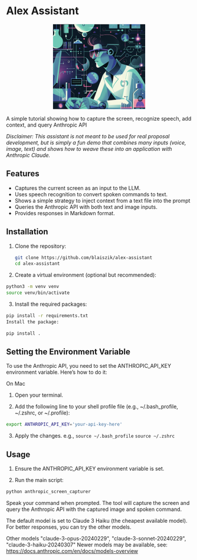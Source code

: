 # Alex Assistant

<p align="center">
    <img src="./logo.png" alt="Alex Assistant Logo" width="250"/>
</p>
A simple tutorial showing how to capture the screen, recognize speech, add context, and query Anthropic API


*Disclaimer: This assistant is not meant to be used for real proposal development, but is simply a fun demo that combines many inputs (voice, image, text) and shows how to weave these into an application with Anthropic Claude.*

## Features

- Captures the current screen as an input to the LLM.
- Uses speech recognition to convert spoken commands to text.
- Shows a simple strategy to inject context from a text file into the prompt
- Queries the Anthropic API with both text and image inputs.
- Provides responses in Markdown format.

## Installation

1. Clone the repository:

   ```bash
   git clone https://github.com/blaiszik/alex-assistant
   cd alex-assistant
   ```

2. Create a virtual environment (optional but recommended):

```bash
python3 -m venv venv
source venv/bin/activate
```

3. Install the required packages:

```bash
pip install -r requirements.txt
Install the package:
```

```bash
pip install .
```

## Setting the Environment Variable

To use the Anthropic API, you need to set the ANTHROPIC_API_KEY environment variable. Here’s how to do it:

On Mac
1. Open your terminal.

2. Add the following line to your shell profile file (e.g., ~/.bash_profile, ~/.zshrc, or ~/.profile):

```bash
export ANTHROPIC_API_KEY='your-api-key-here'
```

3. Apply the changes. e.g., `source ~/.bash_profile` `source ~/.zshrc` 



## Usage

1. Ensure the ANTHROPIC_API_KEY environment variable is set.

2. Run the main script:

```bash
python anthropic_screen_capturer
```

Speak your command when prompted. The tool will capture the screen and query the Anthropic API with the captured image and spoken command.

The default model is set to Claude 3 Haiku (the cheapest available model). For better responses, you can try the other models.

Other models "claude-3-opus-20240229", "claude-3-sonnet-20240229", "claude-3-haiku-20240307"
Newer models may be available, see: https://docs.anthropic.com/en/docs/models-overview

